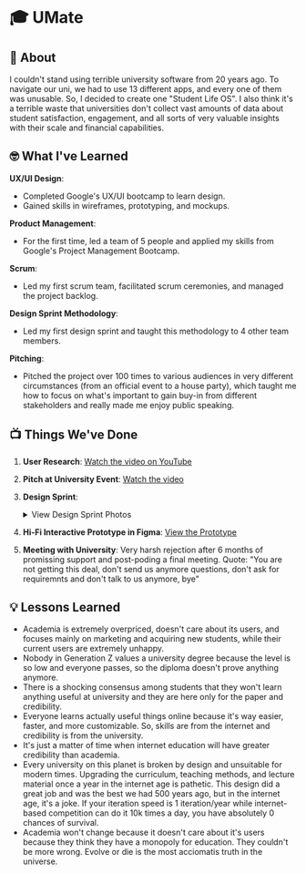 # 🎓 UMate

## 🚀 About

I couldn't stand using terrible university software from 20 years ago. To navigate our uni, we had to use 13 different apps, and every one of them was unusable. So, I decided to create one "Student Life OS". I also think it's a terrible waste that universities don't collect vast amounts of data about student satisfaction, engagement, and all sorts of very valuable insights with their scale and financial capabilities.

## 🤓 What I've Learned

**UX/UI Design**:

- Completed Google's UX/UI bootcamp to learn design.
- Gained skills in wireframes, prototyping, and mockups.

**Product Management**:

- For the first time, led a team of 5 people and applied my skills from Google's Project Management Bootcamp.

**Scrum**:

- Led my first scrum team, facilitated scrum ceremonies, and managed the project backlog.

**Design Sprint Methodology**:

- Led my first design sprint and taught this methodology to 4 other team members.

**Pitching**:

- Pitched the project over 100 times to various audiences in very different circumstances (from an official event to a house party), which taught me how to focus on what's important to gain buy-in from different stakeholders and really made me enjoy public speaking.

## 📺 Things We've Done

1. **User Research**: [Watch the video on YouTube](https://www.youtube.com/watch?v=3utjOkJ-lpw)
2. **Pitch at University Event**: [Watch the video](https://youtu.be/eUs8ZzDEOb8)
3. **Design Sprint**:
   <details>
   <summary>View Design Sprint Photos</summary>

   ![Design Sprint 1](/assets/design_sprint_1.png)
   ![Design Sprint 2](/assets/design_sprint_2.png)
   ![Design Sprint 3](/assets/design_sprint_3.png)

   </details>

4. **Hi-Fi Interactive Prototype in Figma**: [View the Prototype](https://www.youtube.com/watch?v=FAkZcEXgzjU)

5. **Meeting with University**: Very harsh rejection after 6 months of promissing support and post-poding a final meeting. Quote: "You are not getting this deal, don't send us anymore questions, don't ask for requiremnts and don't talk to us anymore, bye"

## 💡 Lessons Learned

- Academia is extremely overpriced, doesn't care about its users, and focuses mainly on marketing and acquiring new students, while their current users are extremely unhappy.
- Nobody in Generation Z values a university degree because the level is so low and everyone passes, so the diploma doesn't prove anything anymore.
- There is a shocking consensus among students that they won't learn anything useful at university and they are here only for the paper and credibility.
- Everyone learns actually useful things online because it's way easier, faster, and more customizable. So, skills are from the internet and credibility is from the university.
- It's just a matter of time when internet education will have greater credibility than academia.
- Every university on this planet is broken by design and unsuitable for modern times. Upgrading the curriculum, teaching methods, and lecture material once a year in the internet age is pathetic. This design did a great job and was the best we had 500 years ago, but in the internet age, it's a joke. If your iteration speed is 1 iteration/year while internet-based competition can do it 10k times a day, you have absolutely 0 chances of survival.
- Academia won't change because it doesn't care about it's users because they think they have a monopoly for education. They couldn't be more wrong. Evolve or die is the most acciomatis truth in the universe.
